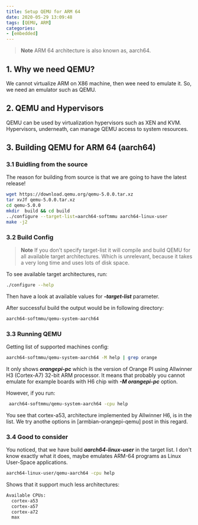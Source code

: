 ```yaml
---
title: Setup QEMU for ARM 64
date: 2020-05-29 13:09:48
tags: [QEMU, ARM]
categories:
- [embedded]
---
```


> **Note**
> ARM 64 architecture is also known as, aarch64.

## 1. Why we need QEMU?

We cannot virtualize ARM on X86 machine, then wee need to emulate it. So, we need an emulator  such as QEMU.

## 2. QEMU and Hypervisors

QEMU can be used by virtualization hypervisors such as XEN and KVM. Hypervisors, underneath, can manage QEMU access to system resources.

## 3. Building QEMU for ARM 64 (aarch64)

### 3.1 Buidling from the source

The reason for building from source is that we are going to have the latest release!

```bash
wget https://download.qemu.org/qemu-5.0.0.tar.xz
tar xvJf qemu-5.0.0.tar.xz
cd qemu-5.0.0
mkdir  build && cd build
../configure --target-list=aarch64-softmmu aarch64-linux-user
make -j2
```

### 3.2 Build Config

> **Note**
> If you don't specify target-list it will compile and build QEMU for all available target  architectures. Which is unrelevant, because it takes a very long time and uses lots of disk space.

To see available target architectures, run:

```bash
./configure --help
```

Then have a look at available values for ***-target-list*** parameter.

After successful build the output would be in following directory:

```sh
aarch64-softmmu/qemu-system-aarch64
```

### 3.3 Running QEMU

Getting list of supported machines config:

```bash
aarch64-softmmu/qemu-system-aarch64 -M help | grep orange
```

It only shows ***orangepi-pc*** which is the version of Orange PI using Allwinner H3 (Cortex-A7) 32-bit ARM processor. It means that probably you cannot emulate for example boards with H6 chip with ***-M orangepi-pc*** option.

However, if you run:

```bash
 aarch64-softmmu/qemu-system-aarch64 -cpu help
```

You see that cortex-a53, architecture implemented by Allwinner H6, is in the list. We try anothe options in [armbian-orangepi-qemu] post in this regard.

### 3.4 Good to consider

You noticed, that we have build ***aarch64-linux-user*** in the target list. I don't know exactly what it does, maybe emulates ARM-64 programs as Linux User-Space applications.

```bash
aarch64-linux-user/qemu-aarch64 -cpu help
```

Shows that it support much less architectures:

```sh
Available CPUs:
  cortex-a53
  cortex-a57
  cortex-a72
  max
```
